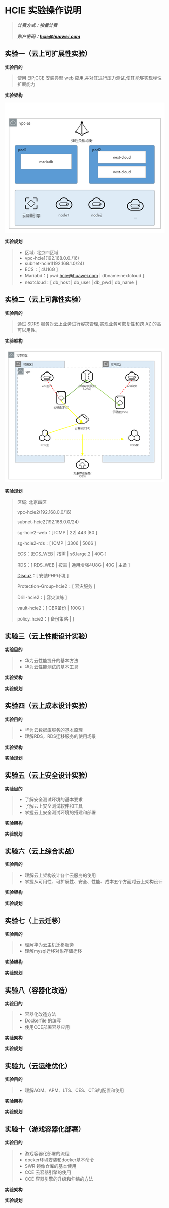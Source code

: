 # HCIE 实验操作说明

> ***计费方式：按量计费***
>
> ***账户密码：hcie@huawei.com***

## 实验一（云上可扩展性实验）

**实验目的**

> 使用 EIP,CCE 安装典型 web 应用,并对其进行压力测试,使其能够实现弹性扩展能力

**实验架构**

![实验1架构图](./img/HCIE-实验1.png)

**实验规划**

> - 区域: 北京四区域
> - vpc-hcie1(192.168.0.0./16)
> - subnet-hcie1(192.168.1.0/24)
> - ECS：[ 4U16G ]
> - Mariabd：[ pwd:hcie@huawei.com | dbname:nextcloud ]
> - nextcloud：[ db_host | db_user | db_pwd | db_name ]

## 实验二（云上可靠性实验）

**实验目的**

> 通过 SDRS 服务对云上业务进行容灾管理,实现业务可恢复性和跨 AZ 的高可以用性。

**实验架构**

![实验2架构图](./img/HCIE-实验2.png)

**实验规划**

> 区域: 北京四区
>
> vpc-hcie2(192.168.0.0/16)
>
> subnet-hcie2(192.168.0.0/24)
>
> sg-hcie2-web：[ ICMP | 22| 443 |80 ]
>
> sg-hcie2-rds：[ ICMP | 3306 | 5066 ]
>
> ECS：[ECS_WEB | 按需 | s6.large.2 | 40G ]
>
> RDS：[ RDS_WEB | 按需 | 通用增强4U8G | 40G | 主备 ]
>
> [Discuz](https://hciecloud.obs.cn-north-4.myhuaweicloud.com/Discuz_X3.4_SC_UTF8.zip)：[ 安装PHP环境 ]
>
> Protection-Group-hcie2：[ 容灾服务 ]
>
> Drill-hcie2：[ 容灾演练 ]
>
> vault-hcie2：[ CBR备份 | 100G ]
>
> policy_hcie2：[ 备份策略 | ]

## 实验三（云上性能设计实验）

**实验目的**

> - 华为云性能提升的基本方法
> - 华为云性能测试的基本工具

**实验架构**

**实验规划**

## 实验四（云上成本设计实验）

**实验目的**

> - 华为云数据库服务的基本原理
> - 理解RDS，RDS迁移服务的使用场景

**实验架构**

**实验规划**

## 实验五（云上安全设计实验）

**实验目的**

> - 了解安全测试环境的基本要求
> - 了解云上安全测试软件和工具
> - 掌握云上安全测试环境的搭建和部署

**实验架构**

**实验规划**

## 实验六（云上综合实战）

**实验目的**

> - 理解云上架构设计各个云服务的使用
> - 掌握从可用性、可扩展性、安全、性能、成本五个方面对云上架构设计

**实验架构**

**实验规划**

## 实验七（上云迁移）

**实验目的**

> - 理解华为云主机迁移服务
> - 理解mysql迁移对象存储迁移

**实验架构**

**实验规划**

## 实验八（容器化改造）

**实验目的**

> - 容器化改造方法
> - Dockerfile 的编写
> - 使用CCE部署容器应用

**实验架构**

**实验规划**

## 实验九（云运维优化）

**实验目的**

> - 理解AOM、APM、LTS、CES、CTS的配置和使用

**实验架构**

**实验规划**

## 实验十（游戏容器化部署）

**实验目的**

> - 游戏容器化部署的流程
> - docker环境安装和docker基本命令
> - SWR 镜像仓库的基本使用
> - CCE 云容器引擎的使用
> - CCE 容器引擎的升级和伸缩的方法

**实验架构**

**实验规划**
